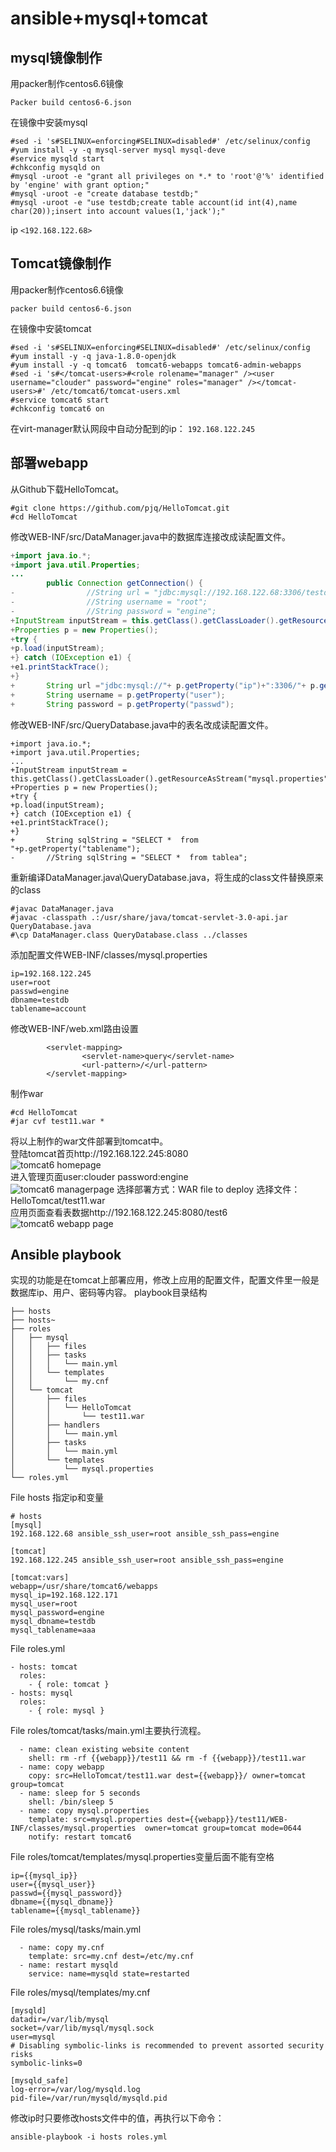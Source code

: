 # ansible+mysql+tomcat
## mysql镜像制作

用packer制作centos6.6镜像       
```shell
Packer build centos6-6.json      
```
在镜像中安装mysql     
```shell
#sed -i 's#SELINUX=enforcing#SELINUX=disabled#' /etc/selinux/config
#yum install -y -q mysql-server mysql mysql-deve
#service mysqld start
#chkconfig mysqld on
#mysql -uroot -e "grant all privileges on *.* to 'root'@'%' identified by 'engine' with grant option;"
#mysql -uroot -e "create database testdb;"
#mysql -uroot -e "use testdb;create table account(id int(4),name char(20));insert into account values(1,'jack');"
```
ip `<192.168.122.68>`      

## Tomcat镜像制作    
用packer制作centos6.6镜像     
```shell
packer build centos6-6.json
```
在镜像中安装tomcat    
```shell
#sed -i 's#SELINUX=enforcing#SELINUX=disabled#' /etc/selinux/config
#yum install -y -q java-1.8.0-openjdk
#yum install -y -q tomcat6  tomcat6-webapps tomcat6-admin-webapps
#sed -i 's#</tomcat-users>#<role rolename="manager" /><user username="clouder" password="engine" roles="manager" /></tomcat-users>#' /etc/tomcat6/tomcat-users.xml
#service tomcat6 start
#chkconfig tomcat6 on
```
在virt-manager默认网段中自动分配到的ip： `192.168.122.245`     

## 部署webapp
从Github下载HelloTomcat。      
```shell
#git clone https://github.com/pjq/HelloTomcat.git
#cd HelloTomcat
```
修改WEB-INF/src/DataManager.java中的数据库连接改成读配置文件。      
```java
+import java.io.*;
+import java.util.Properties;
...
        public Connection getConnection() {
-                //String url = "jdbc:mysql://192.168.122.68:3306/testdb";
-                //String username = "root";
-                //String password = "engine";
+InputStream inputStream = this.getClass().getClassLoader().getResourceAsStream("mysql.properties");
+Properties p = new Properties();
+try {
+p.load(inputStream);
+} catch (IOException e1) {
+e1.printStackTrace();
+}
+		String url ="jdbc:mysql://"+ p.getProperty("ip")+":3306/"+ p.getProperty("dbname");
+		String username = p.getProperty("user");
+		String password = p.getProperty("passwd");   

```
修改WEB-INF/src/QueryDatabase.java中的表名改成读配置文件。
```
+import java.io.*;
+import java.util.Properties;
...
+InputStream inputStream = this.getClass().getClassLoader().getResourceAsStream("mysql.properties");   
+Properties p = new Properties();   
+try {   
+p.load(inputStream);   
+} catch (IOException e1) {   
+e1.printStackTrace();   
+} 
+		String sqlString = "SELECT *  from "+p.getProperty("tablename");
-		//String sqlString = "SELECT *  from tablea";
```
重新编译DataManager.java\QueryDatabase.java，将生成的class文件替换原来的class
```shell
#javac DataManager.java
#javac -classpath .:/usr/share/java/tomcat-servlet-3.0-api.jar QueryDatabase.java
#\cp DataManager.class QueryDatabase.class ../classes
```
添加配置文件WEB-INF/classes/mysql.properties
```text
ip=192.168.122.245 
user=root
passwd=engine
dbname=testdb
tablename=account
```
修改WEB-INF/web.xml路由设置
```text
        <servlet-mapping>
                <servlet-name>query</servlet-name>
                <url-pattern>/</url-pattern>
        </servlet-mapping>
```
制作war
```shell
#cd HelloTomcat
#jar cvf test11.war *
```
将以上制作的war文件部署到tomcat中。   
登陆tomcat首页http://192.168.122.245:8080   
 ![tomcat6 homepage](images/tomcat6.png)   
进入管理页面user:clouder password:engine  
![tomcat6 managerpage](images/tomcat6manager.png)
选择部署方式：WAR file to deploy 选择文件：HelloTomcat/test11.war   
应用页面查看表数据http://192.168.122.245:8080/test6    
![tomcat6 webapp page](images/webapp.png)
## Ansible playbook
实现的功能是在tomcat上部署应用，修改上应用的配置文件，配置文件里一般是数据库ip、用户、密码等内容。
playbook目录结构     
```list
├── hosts
├── hosts~
├── roles
│   ├── mysql
│   │   ├── files
│   │   ├── tasks
│   │   │   └── main.yml
│   │   └── templates
│   │       └── my.cnf
│   └── tomcat
│       ├── files
│       │   └── HelloTomcat
│       │       └── test11.war
│       ├── handlers
│       │   └── main.yml
│       ├── tasks
│       │   └── main.yml
│       └── templates
│           └── mysql.properties
└── roles.yml

```
File hosts 指定ip和变量
```text
# hosts
[mysql]
192.168.122.68 ansible_ssh_user=root ansible_ssh_pass=engine

[tomcat]
192.168.122.245 ansible_ssh_user=root ansible_ssh_pass=engine

[tomcat:vars]
webapp=/usr/share/tomcat6/webapps
mysql_ip=192.168.122.171
mysql_user=root
mysql_password=engine
mysql_dbname=testdb
mysql_tablename=aaa
```
File roles.yml
```
- hosts: tomcat
  roles:
    - { role: tomcat }
- hosts: mysql
  roles:
    - { role: mysql }
```
File roles/tomcat/tasks/main.yml主要执行流程。
```text
  - name: clean existing website content
    shell: rm -rf {{webapp}}/test11 && rm -f {{webapp}}/test11.war 
  - name: copy webapp
    copy: src=HelloTomcat/test11.war dest={{webapp}}/ owner=tomcat group=tomcat
  - name: sleep for 5 seconds
    shell: /bin/sleep 5 
  - name: copy mysql.properties
    template: src=mysql.properties dest={{webapp}}/test11/WEB-INF/classes/mysql.properties  owner=tomcat group=tomcat mode=0644
    notify: restart tomcat6
```
File roles/tomcat/templates/mysql.properties变量后面不能有空格
```
ip={{mysql_ip}}
user={{mysql_user}}
passwd={{mysql_password}}
dbname={{mysql_dbname}}
tablename={{mysql_tablename}}
```
File roles/mysql/tasks/main.yml
```
  - name: copy my.cnf
    template: src=my.cnf dest=/etc/my.cnf
  - name: restart mysqld
    service: name=mysqld state=restarted
```
File roles/mysql/templates/my.cnf
```
[mysqld]
datadir=/var/lib/mysql
socket=/var/lib/mysql/mysql.sock
user=mysql
# Disabling symbolic-links is recommended to prevent assorted security risks
symbolic-links=0

[mysqld_safe]
log-error=/var/log/mysqld.log
pid-file=/var/run/mysqld/mysqld.pid
```
修改ip时只要修改hosts文件中的值，再执行以下命令：
```shell
ansible-playbook -i hosts roles.yml
```
